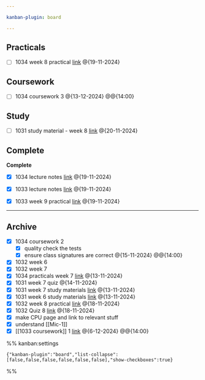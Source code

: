 ```yaml
---

kanban-plugin: board

---
```


## Practicals

- [ ] 1034 week 8 practical [link](https://ncl.instructure.com/courses/54985/pages/practical-1-using-the-python-debugger?module_item_id=3356253) @{19-11-2024}


## Coursework

- [ ] 1034 coursework 3
	@{13-12-2024} @@{14:00}


## Study

- [ ] 1031 study material - week 8
	[link](https://ncl.instructure.com/courses/54982/pages/week-8-study-material?module_item_id=3341114) @{20-11-2024}


## Complete

**Complete**
- [x] 1034 lecture notes [link](https://recap.cloud.panopto.eu/Panopto/Pages/Viewer.aspx?id=3b1adf84-d9a8-4c07-918b-b22c014a7935) @{19-11-2024}
- [x] 1033 lecture notes [link](https://recap.cloud.panopto.eu/Panopto/Pages/Viewer.aspx?id=895ebd7c-19e1-4592-bc94-b22c014a5532) @{19-11-2024}
- [x] 1033 week 9 practical [link](https://ncl.instructure.com/courses/54984/pages/week-9-practical?module_item_id=3537462) @{19-11-2024}


***

## Archive

- [x] 1034 coursework 2
	- [x] quality check the tests
	- [x] ensure class signatures are correct @{15-11-2024} @@{14:00}
- [x] 1032 week 6
- [x] 1032 week 7
- [x] 1034 practicals week 7
	[link](https://ncl.instructure.com/courses/54985/pages/csc1034-practical-7-dot-1?module_item_id=3356230)
	@{13-11-2024}
- [x] 1031 week 7 quiz @{14-11-2024}
- [x] 1031 week 7 study materials 
	[link](https://ncl.instructure.com/courses/54982/pages/week-7-study-material?module_item_id=3341111)
	@{13-11-2024}
- [x] 1031 week 6 study materials 
	[link](https://ncl.instructure.com/courses/54982/pages/week-6-study-material?module_item_id=3341108)
	@{13-11-2024}
- [x] 1032 week 8 practical [link](https://ncl.instructure.com/courses/54983/pages/practical-09?module_item_id=3540741) @{18-11-2024}
- [x] 1032 Quiz 8 [link](https://ncl.instructure.com/courses/54983/quizzes/61443?module_item_id=3540743) @{18-11-2024}
- [x] make CPU page and link to relevant stuff
- [x] understand [[Mic-1]]
- [x] [[1033 coursework]] 1
	[link](https://ncl.instructure.com/courses/54984/assignments/251185)
	@{6-12-2024} @@{14:00}

%% kanban:settings
```
{"kanban-plugin":"board","list-collapse":[false,false,false,false,false,false],"show-checkboxes":true}
```
%%
